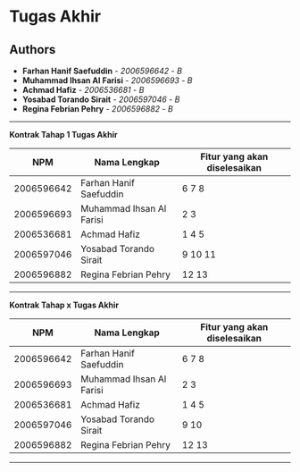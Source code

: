 # Tugas Akhir
## Authors
* **Farhan Hanif Saefuddin** - *2006596642* - *B*
* **Muhammad Ihsan Al Farisi** - *2006596693* - *B*
* **Achmad Hafiz** - *2006536681* - *B*
* **Yosabad Torando Sirait** - *2006597046* - *B*
* **Regina Febrian Pehry** - *2006596882* - *B*

---
**Kontrak Tahap 1 Tugas Akhir**

| NPM | Nama Lengkap | Fitur yang akan diselesaikan  |
| ----------| --- | ---------- | 
| 2006596642 | Farhan Hanif Saefuddin | 6 7 8 |
| 2006596693 | Muhammad Ihsan Al Farisi | 2 3 |
| 2006536681 | Achmad Hafiz | 1 4 5 |
| 2006597046 | Yosabad Torando Sirait | 9 10 11 |
| 2006596882 | Regina Febrian Pehry | 12 13 |
---
**Kontrak Tahap x Tugas Akhir**

| NPM | Nama Lengkap | Fitur yang akan diselesaikan  |
| ----------| --- | ---------- | 
| 2006596642 | Farhan Hanif Saefuddin | 6 7 8 |
| 2006596693 | Muhammad Ihsan Al Farisi | 2 3 |
| 2006536681 | Achmad Hafiz | 1 4 5 |
| 2006597046 | Yosabad Torando Sirait | 9 10 |
| 2006596882 | Regina Febrian Pehry | 12 13 |
---